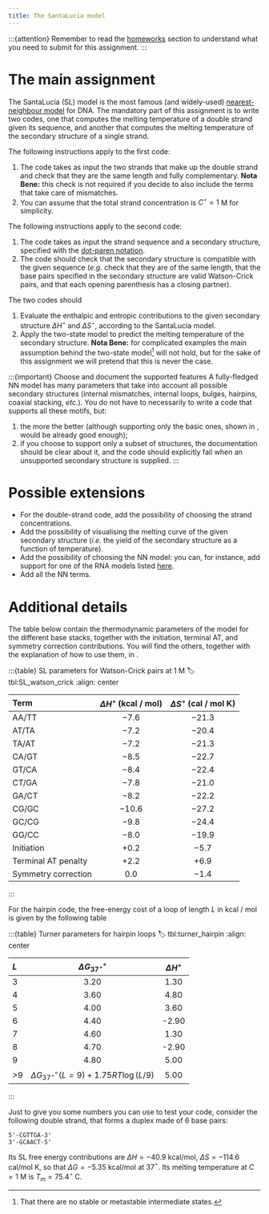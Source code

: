```yaml
---
title: The SantaLucia model
---
```


:::{attention}
Remember to read the [homeworks](#sec:homeworks) section to understand what you need to submit for this assignment.
:::

# The main assignment

The SantaLucia (SL) model is the most famous (and widely-used) [nearest-neighbour model](#sec:NN_models) for DNA. The mandatory part of this assignment is to write two codes, one that computes the melting temperature of a double strand given its sequence, and another that computes the melting temperature of the secondary structure of a single strand.

The following instructions apply to the first code:

1. The code takes as input the two strands that make up the double strand and check that they are the same length and fully complementary. **Nota Bene:** this check is not required if you decide to also include the terms that take care of mismatches.
2. You can assume that the total strand concentration is $C^\circ = 1$ M for simplicity.

The following instructions apply to the second code:

1. The code takes as input the strand sequence and a secondary structure, specified with the [dot-paren notation](#sec:dot-paren).
2. The code should check that the secondary structure is compatible with the given sequence (*e.g.* check that they are of the same length, that the base pairs specified in the secondary structure are valid Watson-Crick pairs, and that each opening parenthesis has a closing partner).

The two codes should

1. Evaluate the enthalpic and entropic contributions to the given secondary structure $\Delta H^\circ$ and $\Delta S^\circ$, according to the SantaLucia model.
2. Apply the two-state model to predict the melting temperature of the secondary structure. **Nota Bene:** for complicated examples the main assumption behind the two-state model[^two_state] will not hold, but for the sake of this assignment we will pretend that this is never the case.

:::{important} Choose and document the supported features
A fully-fledged NN model has many parameters that take into account all possible secondary structures (internal mismatches, internal loops, bulges, hairpins, coaxial stacking, *etc.*). You do not have to necessarily to write a code that supports all these motifs, but:

1. the more the better (although supporting only the basic ones, shown in [](#tbl:SL_watson_crick), would be already good enough);
2. if you choose to support only a subset of structures, the documentation should be clear about it, and the code should explicitly fail when an unsupported secondary structure is supplied.
:::

[^two_state]: That there are no stable or metastable intermediate states.

# Possible extensions

* For the double-strand code, add the possibility of choosing the strand concentrations.
* Add the possibility of visualising the melting curve of the given secondary structure (*i.e.* the yield of the secondary structure as a function of temperature).
* Add the possibility of choosing the NN model: you can, for instance, add support for one of the RNA models listed [here](https://rna.urmc.rochester.edu/NNDB/).
* Add all the NN terms.

# Additional details

The table below contain the thermodynamic parameters of the model for the different base stacks, together with the initiation, terminal AT, and symmetry correction contributions. You will find the others, together with the explanation of how to use them, in [](doi:10.1146/annurev.biophys.32.110601.141800).

:::{table} SL parameters for Watson-Crick pairs at 1 M
:label: tbl:SL_watson_crick
:align: center

|Term|$\Delta H^\circ$ (kcal / mol)|$\Delta S^\circ$ (cal / mol K)|
|:---|:---:|:---:|
AA/TT | −7.6 | −21.3 |
AT/TA | −7.2 | −20.4 |
TA/AT | −7.2 | −21.3 |
CA/GT | −8.5 | −22.7 |
GT/CA | −8.4 | −22.4 |
CT/GA | −7.8 | −21.0 |
GA/CT | −8.2 | −22.2 |
CG/GC | −10.6 | −27.2 |
GC/CG | −9.8 | −24.4 |
GG/CC | −8.0 | −19.9 |
Initiation | +0.2 | −5.7 |
Terminal AT penalty | +2.2 | +6.9 |
Symmetry correction | 0.0 | −1.4 |
:::

For the hairpin code, the free-energy cost of a loop of length $L$ in kcal / mol is given by the following table

:::{table} Turner parameters for hairpin loops
:label: tbl:turner_hairpin
:align: center

|$L$|$\Delta G^\circ_{37^\circ}$|$\Delta H^\circ$|
|:---|:---:|:---:|
3 | 3.20 | 1.30 |
4 | 3.60 | 4.80 |
5 | 4.00 | 3.60 |
6 | 4.40 | -2.90 |
7 | 4.60 | 1.30 |
8 | 4.70 | -2.90 |
9 | 4.80 | 5.00 |
&gt;9 | $\Delta G^\circ_{37^\circ}(L = 9) + 1.75 R T \log(L / 9)$ |5.00|
:::

Just to give you some numbers you can use to test your code, consider the following double strand, that forms a duplex made of 6 base pairs:

```
5'-CGTTGA-3'
3'-GCAACT-5'
```

Its SL free energy contributions are $\Delta H = -40.9$ kcal/mol, $\Delta S = -114.6$ cal/mol K, so that $\Delta G = -5.35$ kcal/mol at 37$^\circ$. Its melting temperature at $C = 1$ M is $T_m = 75.4^\circ$ C.
